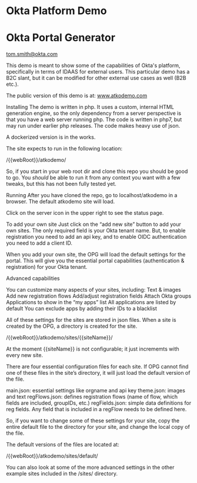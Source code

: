 # Okta Platform Demo #

# Okta Portal Generator #

tom.smith@okta.com

This demo is meant to show some of the capabilities of Okta's platform, specifically in terms of IDAAS for external users. This particular demo has a B2C slant, but it can be modified for other external use cases as well (B2B etc.).

The public version of this demo is at: www.atkodemo.com

Installing
The demo is written in php. It uses a custom, internal HTML generation engine, so the only dependency from a server perspective is that you have a web server running php. The code is written in php7, but may run under earlier php releases. The code makes heavy use of json.

A dockerized version is in the works.

The site expects to run in the following location:

/{{webRoot}}/atkodemo/

So, if you start in your web root dir and clone this repo you should be good to go. You *should* be able to run it from any context you want with a few tweaks, but this has not been fully tested yet.

Running
After you have cloned the repo, go to localhost/atkodemo in a browser. The default atkodemo site will load.

Click on the server icon in the upper right to see the status page.

To add your own site
Just click on the “add new site” button to add your own sites. The only required field is your Okta tenant name. But, to enable registration you need to add an api key, and to enable OIDC authentication you need to add a client ID.

When you add your own site, the OPG will load the default settings for the portal. This will give you the essential portal capabilities (authentication & registration) for your Okta tenant.

Advanced capabilities 

You can customize many aspects of your sites, including:
Text & images
Add new registration flows
Add/adjust registration fields
Attach Okta groups
Applications to show in the “my apps” list
All applications are listed by default
You can exclude apps by adding their IDs to a blacklist

All of these settings for the sites are stored in json files. When a site is created by the OPG, a directory is created for the site.

/{{webRoot}}/atkodemo/sites/{{siteName}}/

At the moment {{siteName}} is not configurable; it just incrememts with every new site.

There are four essential configuration files for each site. If OPG cannot find one of these files in the site’s directory, it will just load the default version of the file.

main.json: essential settings like orgname and api key 
theme.json: images and text
regFlows.json: defines registration flows (name of flow, which fields are included, groupIDs, etc.)
regFields.json: simple data definitions for reg fields. Any field that is included in a regFlow needs to be defined here.

So, if you want to change some of these settings for your site, copy the entire default file to the directory for your site, and change the local copy of the file.

The default versions of the files are located at:

/{{webRoot}}/atkodemo/sites/default/

You can also look at some of the more advanced settings in the other example sites included in the /sites/ directory.
